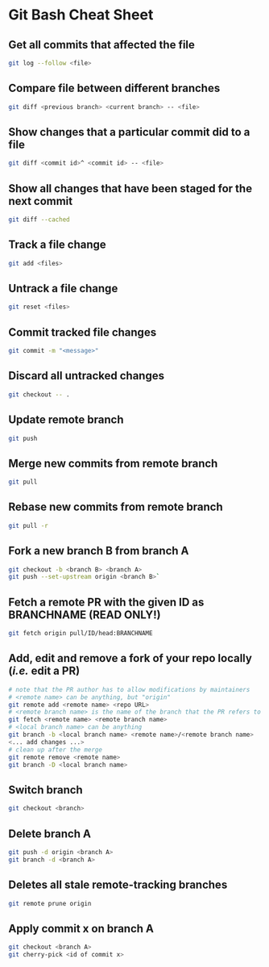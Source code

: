 # Git Bash Cheat Sheet

## Get all commits that affected the file

```bash
git log --follow <file>
```

## Compare file between different branches

```bash
git diff <previous branch> <current branch> -- <file>
```

## Show changes that a particular commit did to a file

```bash
git diff <commit id>^ <commit id> -- <file>
```

## Show all changes that have been staged for the next commit

```bash
git diff --cached
```

## Track a file change

```bash
git add <files> 
```

## Untrack a file change

```bash
git reset <files>
```

## Commit tracked file changes

```bash
git commit -m "<message>"
```

## Discard all untracked changes

```bash
git checkout -- .
```

## Update remote branch
```bash
git push
```

## Merge new commits from remote branch
```bash
git pull
```

## Rebase new commits from remote branch
```bash
git pull -r
```

## Fork a new branch B from branch A

```bash
git checkout -b <branch B> <branch A>
git push --set-upstream origin <branch B>`
```

## Fetch a remote PR with the given ID as BRANCHNAME (READ ONLY!)
```bash
git fetch origin pull/ID/head:BRANCHNAME
```

## Add, edit and remove a fork of your repo locally (_i.e._ edit a PR)
```bash
# note that the PR author has to allow modifications by maintainers
# <remote name> can be anything, but "origin"
git remote add <remote name> <repo URL>
# <remote branch name> is the name of the branch that the PR refers to
git fetch <remote name> <remote branch name>
# <local branch name> can be anything
git branch -b <local branch name> <remote name>/<remote branch name>
<... add changes ...>
# clean up after the merge
git remote remove <remote name>
git branch -D <local branch name>
```

## Switch branch

```bash
git checkout <branch>
```

## Delete branch A

```bash
git push -d origin <branch A>
git branch -d <branch A>
```

## Deletes all stale remote-tracking branches


```bash
git remote prune origin
```

## Apply commit x on branch A

```bash
git checkout <branch A>
git cherry-pick <id of commit x>
```
